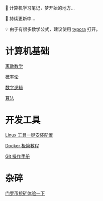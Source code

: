 :ghost: 计算机学习笔记，梦开始的地方...

:rocket: 持续更新中... 

:bulb: 由于有很多数学公式，建议使用 [typora](https://www.typora.io/) 打开。

# 计算机基础

[离散数学](./Computer/DiscreteMath/DiscreteMath.md)

[概率论](./Computer/Statistic/Statistic.md)

[数字逻辑](./Computer/DigitalLogic/DigitalLogic.md)

[算法](./Computer/Algorithm/Algorithm.md)



# 开发工具

[Linux 工具一键安装配置](./Linux/LinuxTooltips.md)

[Docker 极简教程](./Docker/docker.md)

[Git 操作手册](./Git/Git.md)



# 杂碎

[门罗币挖矿体验一下](./Monero/Monero.md)